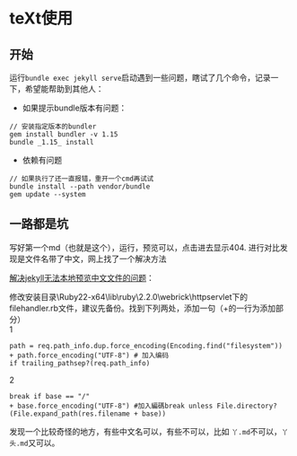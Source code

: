 
# teXt使用

## 开始
运行`bundle exec jekyll serve`启动遇到一些问题，瞎试了几个命令，记录一下，希望能帮助到其他人：  
- 如果提示bundle版本有问题：
```
// 安装指定版本的bundler
gem install bundler -v 1.15
bundle _1.15_ install
```
- 依赖有问题
```
// 如果执行了还一直报错，重开一个cmd再试试
bundle install --path vendor/bundle
gem update --system
```

## 一路都是坑

写好第一个md（也就是这个），运行，预览可以，点击进去显示404.
进行对比发现是文件名带了中文，网上找了一个解决方法

[解决jekyll无法本地预览中文文件的问题](http://blog.tanpeng.net/2017/03/07/jekyll-luanma/)：

修改安装目录\Ruby22-x64\lib\ruby\2.2.0\webrick\httpservlet下的filehandler.rb文件，建议先备份。找到下列两处，添加一句（+的一行为添加部分）  
1
```
path = req.path_info.dup.force_encoding(Encoding.find("filesystem"))
+ path.force_encoding("UTF-8") # 加入编码
if trailing_pathsep?(req.path_info)
``` 
2
```
break if base == "/"
+ base.force_encoding("UTF-8") #加入編碼break unless File.directory?(File.expand_path(res.filename + base))
```
发现一个比较奇怪的地方，有些中文名可以，有些不可以，比如 `丫.md`不可以，`丫头.md`又可以。